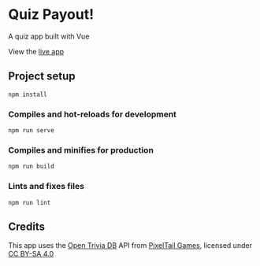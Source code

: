 # Quiz Payout!

A quiz app built with Vue

View the [live app](https://mjgwood.github.io/vue-quiz-app/)

## Project setup
```
npm install
```

### Compiles and hot-reloads for development
```
npm run serve
```

### Compiles and minifies for production
```
npm run build
```

### Lints and fixes files
```
npm run lint
```

## Credits
This app uses the [Open Trivia DB](https://opentdb.com/) API from [PixelTail Games](https://www.pixeltailgames.com/), licensed under [CC BY-SA 4.0](https://creativecommons.org/licenses/by-sa/4.0/)

